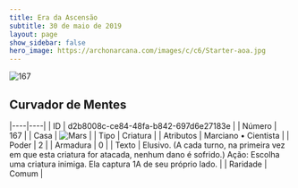 ```yaml
---
title: Era da Ascensão
subtitle: 30 de maio de 2019
layout: page
show_sidebar: false
hero_image: https://archonarcana.com/images/c/c6/Starter-aoa.jpg
---
```


![167](https://cdn.keyforgegame.com/media/card_front/pt/435_167_7443WGC55PC8_pt.png)

## Curvador de Mentes

|----|----|
| ID | d2b8008c-ce84-48fa-b842-697d6e27183e |
| Número | 167 |
| Casa | ![Mars](https://archonarcana.com/images/thumb/d/de/Mars.png/22px-Mars.png "Marte") |
| Tipo | Criatura |
| Atributos | Marciano • Cientista |
| Poder | 2 |
| Armadura | 0 |
| Texto | Elusivo. (A cada turno, na primeira vez em que esta criatura for atacada, nenhum dano é sofrido.) Ação: Escolha uma criatura inimiga. Ela captura 1A de seu próprio lado. |
| Raridade | Comum |
